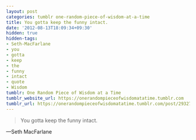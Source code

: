 ```yaml
---
layout: post
categories: tumblr one-random-piece-of-wisdom-at-a-time
title: You gotta keep the funny intact.
date: '2012-08-13T18:09:34+09:30'
hidden: true
hidden-tags:
- Seth-MacFarlane
- you
- gotta
- keep
- the
- funny
- intact
- quote
- Wisdom
tumblr: One Random Piece of Wisdom at a Time
tumblr_website_url: https://onerandompieceofwisdomatatime.tumblr.com
tumblr_url: https://onerandompieceofwisdomatatime.tumblr.com/post/29327151010/you-gotta-keep-the-funny-intact
---
```

> You gotta keep the funny intact.

—Seth MacFarlane
